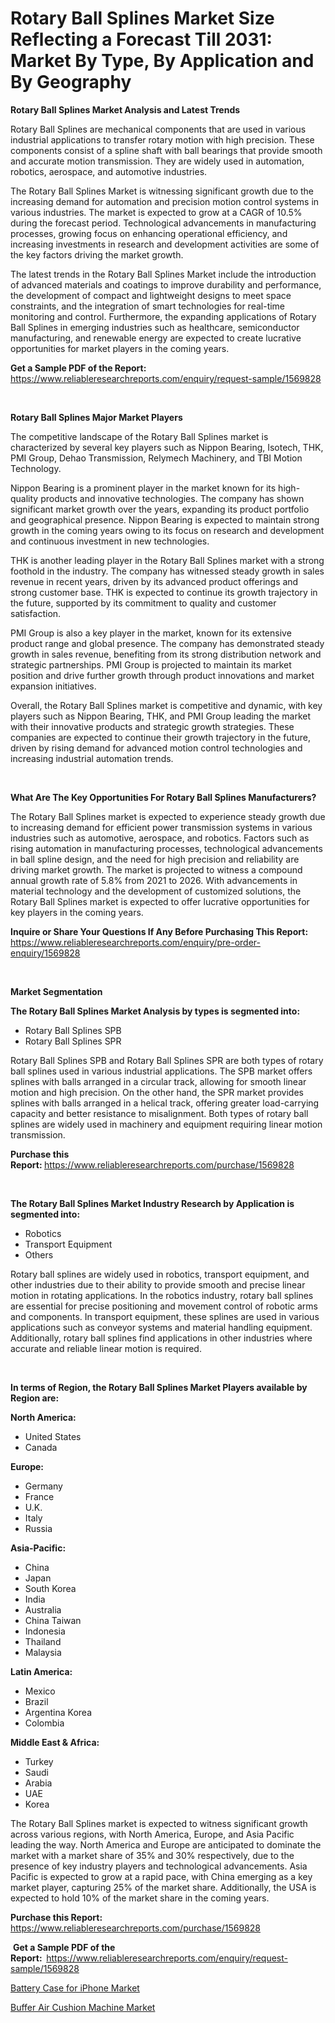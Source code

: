 <p><h1>Rotary Ball Splines Market Size Reflecting a Forecast Till 2031: Market By Type, By Application and By Geography</h1></p><p><strong>Rotary Ball Splines Market Analysis and Latest Trends</strong></p>
<p><p>Rotary Ball Splines are mechanical components that are used in various industrial applications to transfer rotary motion with high precision. These components consist of a spline shaft with ball bearings that provide smooth and accurate motion transmission. They are widely used in automation, robotics, aerospace, and automotive industries.</p><p>The Rotary Ball Splines Market is witnessing significant growth due to the increasing demand for automation and precision motion control systems in various industries. The market is expected to grow at a CAGR of 10.5% during the forecast period. Technological advancements in manufacturing processes, growing focus on enhancing operational efficiency, and increasing investments in research and development activities are some of the key factors driving the market growth.</p><p>The latest trends in the Rotary Ball Splines Market include the introduction of advanced materials and coatings to improve durability and performance, the development of compact and lightweight designs to meet space constraints, and the integration of smart technologies for real-time monitoring and control. Furthermore, the expanding applications of Rotary Ball Splines in emerging industries such as healthcare, semiconductor manufacturing, and renewable energy are expected to create lucrative opportunities for market players in the coming years.</p></p>
<p><strong>Get a Sample PDF of the Report:&nbsp;</strong> <a href="https://www.reliableresearchreports.com/enquiry/request-sample/1569828">https://www.reliableresearchreports.com/enquiry/request-sample/1569828</a></p>
<p>&nbsp;</p>
<p><strong>Rotary Ball Splines Major Market Players</strong></p>
<p><p>The competitive landscape of the Rotary Ball Splines market is characterized by several key players such as Nippon Bearing, Isotech, THK, PMI Group, Dehao Transmission, Relymech Machinery, and TBI Motion Technology. </p><p>Nippon Bearing is a prominent player in the market known for its high-quality products and innovative technologies. The company has shown significant market growth over the years, expanding its product portfolio and geographical presence. Nippon Bearing is expected to maintain strong growth in the coming years owing to its focus on research and development and continuous investment in new technologies.</p><p>THK is another leading player in the Rotary Ball Splines market with a strong foothold in the industry. The company has witnessed steady growth in sales revenue in recent years, driven by its advanced product offerings and strong customer base. THK is expected to continue its growth trajectory in the future, supported by its commitment to quality and customer satisfaction.</p><p>PMI Group is also a key player in the market, known for its extensive product range and global presence. The company has demonstrated steady growth in sales revenue, benefiting from its strong distribution network and strategic partnerships. PMI Group is projected to maintain its market position and drive further growth through product innovations and market expansion initiatives.</p><p>Overall, the Rotary Ball Splines market is competitive and dynamic, with key players such as Nippon Bearing, THK, and PMI Group leading the market with their innovative products and strategic growth strategies. These companies are expected to continue their growth trajectory in the future, driven by rising demand for advanced motion control technologies and increasing industrial automation trends.</p></p>
<p>&nbsp;</p>
<p><strong>What Are The Key Opportunities For Rotary Ball Splines Manufacturers?</strong></p>
<p><p>The Rotary Ball Splines market is expected to experience steady growth due to increasing demand for efficient power transmission systems in various industries such as automotive, aerospace, and robotics. Factors such as rising automation in manufacturing processes, technological advancements in ball spline design, and the need for high precision and reliability are driving market growth. The market is projected to witness a compound annual growth rate of 5.8% from 2021 to 2026. With advancements in material technology and the development of customized solutions, the Rotary Ball Splines market is expected to offer lucrative opportunities for key players in the coming years.</p></p>
<p><strong>Inquire or Share Your Questions If Any Before Purchasing This Report:</strong> <a href="https://www.reliableresearchreports.com/enquiry/pre-order-enquiry/1569828">https://www.reliableresearchreports.com/enquiry/pre-order-enquiry/1569828</a></p>
<p>&nbsp;</p>
<p><strong>Market Segmentation</strong></p>
<p><strong>The Rotary Ball Splines Market Analysis by types is segmented into:</strong></p>
<p><ul><li>Rotary Ball Splines SPB</li><li>Rotary Ball Splines SPR</li></ul></p>
<p><p>Rotary Ball Splines SPB and Rotary Ball Splines SPR are both types of rotary ball splines used in various industrial applications. The SPB market offers splines with balls arranged in a circular track, allowing for smooth linear motion and high precision. On the other hand, the SPR market provides splines with balls arranged in a helical track, offering greater load-carrying capacity and better resistance to misalignment. Both types of rotary ball splines are widely used in machinery and equipment requiring linear motion transmission.</p></p>
<p><strong>Purchase this Report:&nbsp;</strong><a href="https://www.reliableresearchreports.com/purchase/1569828">https://www.reliableresearchreports.com/purchase/1569828</a></p>
<p>&nbsp;</p>
<p><strong>The Rotary Ball Splines Market Industry Research by Application is segmented into:</strong></p>
<p><ul><li>Robotics</li><li>Transport Equipment</li><li>Others</li></ul></p>
<p><p>Rotary ball splines are widely used in robotics, transport equipment, and other industries due to their ability to provide smooth and precise linear motion in rotating applications. In the robotics industry, rotary ball splines are essential for precise positioning and movement control of robotic arms and components. In transport equipment, these splines are used in various applications such as conveyor systems and material handling equipment. Additionally, rotary ball splines find applications in other industries where accurate and reliable linear motion is required.</p></p>
<p>&nbsp;</p>
<p><strong>In terms of Region, the Rotary Ball Splines Market Players available by Region are:</strong></p>
<p>
    <p> <strong> North America: </strong>
        <ul>
            <li>United States</li>
            <li>Canada</li>
        </ul>
        </p> 
    <p> <strong> Europe: </strong>
        <ul>
            <li>Germany</li>
            <li>France</li>
            <li>U.K.</li>
            <li>Italy</li>
            <li>Russia</li>
        </ul>
        </p> 
    <p> <strong> Asia-Pacific: </strong>
        <ul>
            <li>China</li>
            <li>Japan</li>
            <li>South Korea</li>
            <li>India</li>
            <li>Australia</li>
            <li>China Taiwan</li>
            <li>Indonesia</li>
            <li>Thailand</li>
            <li>Malaysia</li>
        </ul>
        </p> 
    <p> <strong> Latin America: </strong>
        <ul>
            <li>Mexico</li>
            <li>Brazil</li>
            <li>Argentina Korea</li>
            <li>Colombia</li>
        </ul>
        </p> 
    <p> <strong> Middle East & Africa: </strong>
        <ul>
            <li>Turkey</li>
            <li>Saudi</li>
            <li>Arabia</li>
            <li>UAE</li>
            <li>Korea</li>
        </ul>
    </p>
    </p>
<p><p>The Rotary Ball Splines market is expected to witness significant growth across various regions, with North America, Europe, and Asia Pacific leading the way. North America and Europe are anticipated to dominate the market with a market share of 35% and 30% respectively, due to the presence of key industry players and technological advancements. Asia Pacific is expected to grow at a rapid pace, with China emerging as a key market player, capturing 25% of the market share. Additionally, the USA is expected to hold 10% of the market share in the coming years.</p></p>
<p><strong>Purchase this Report: </strong><a href="https://www.reliableresearchreports.com/purchase/1569828">https://www.reliableresearchreports.com/purchase/1569828</a></p>
<p>&nbsp;<strong>Get a Sample PDF of the Report:&nbsp;&nbsp;</strong><a href="https://www.reliableresearchreports.com/enquiry/request-sample/1569828">https://www.reliableresearchreports.com/enquiry/request-sample/1569828</a></p>
<p><strong></strong></p>
<p><p><a href="https://issuu.com/reportprime-2/docs/battery-case-for-iphone-market-size-2030.pptx">Battery Case for iPhone Market</a></p><p><a href="https://issuu.com/reportprime-2/docs/buffer-air-cushion-machine-market-size-2030.pptx">Buffer Air Cushion Machine Market</a></p></p>